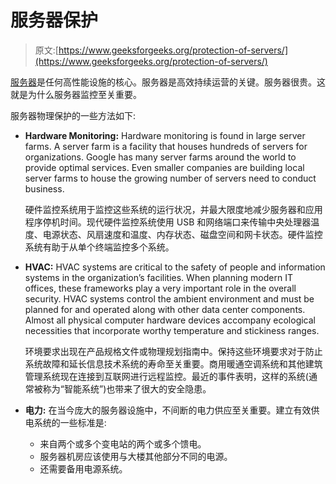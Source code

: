 # 服务器保护

> 原文:[https://www.geeksforgeeks.org/protection-of-servers/](https://www.geeksforgeeks.org/protection-of-servers/)

[服务器](https://www.geeksforgeeks.org/servers-in-computer-network/)是任何高性能设施的核心。服务器是高效持续运营的关键。服务器很贵。这就是为什么服务器监控至关重要。

服务器物理保护的一些方法如下:

*   **Hardware Monitoring:**
    Hardware monitoring is found in large server farms. A server farm is a facility that houses hundreds of servers for organizations. Google has many server farms around the world to provide optimal services. Even smaller companies are building local server farms to house the growing number of servers need to conduct business.

    硬件监控系统用于监控这些系统的运行状况，并最大限度地减少服务器和应用程序停机时间。现代硬件监控系统使用 USB 和网络端口来传输中央处理器温度、电源状态、风扇速度和温度、内存状态、磁盘空间和网卡状态。硬件监控系统有助于从单个终端监控多个系统。

*   **HVAC:**
    HVAC systems are critical to the safety of people and information systems in the organization’s facilities. When planning modern IT offices, these frameworks play a very important role in the overall security. HVAC systems control the ambient environment and must be planned for and operated along with other data center components. Almost all physical computer hardware devices accompany ecological necessities that incorporate worthy temperature and stickiness ranges.

    环境要求出现在产品规格文件或物理规划指南中。保持这些环境要求对于防止系统故障和延长信息技术系统的寿命至关重要。商用暖通空调系统和其他建筑管理系统现在连接到互联网进行远程监控。最近的事件表明，这样的系统(通常被称为“智能系统”)也带来了很大的安全隐患。

*   **电力:**
    在当今庞大的服务器设施中，不间断的电力供应至关重要。建立有效供电系统的一些标准是:
    *   来自两个或多个变电站的两个或多个馈电。
    *   服务器机房应该使用与大楼其他部分不同的电源。
    *   还需要备用电源系统。